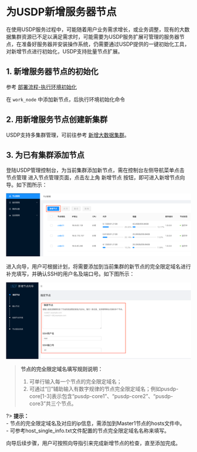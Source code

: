 # 为USDP新增服务器节点

在使用USDP服务过程中，可能随着用户业务需求增长，或业务调整，现有的大数据集群资源已不足以满足需求时，可能需要为USDP服务扩展可管理的服务器节点，在准备好服务器并安装操作系统，仍需要通过USDP提供的一键初始化工具，对新增节点进行初始化，USDP支持批量节点扩展。



## 1. 新增服务器节点的初始化

参考 [部署流程-执行环境初始化](usdpdc/2.1.x/plan&create/install_v2?id=_4-执行环境初始化)

在 `work_node` 中添加新节点，后执行环境初始化命令

## 2. 用新增服务节点创建新集群

USDP支持多集群管理，可前往参考 [新增大数据集群](usdpdc/plan&create/first_create)。



## 3. 为已有集群添加节点

登陆USDP管理控制台，为当前集群添加新节点，需在控制台左侧导航菜单点击 <kbd>节点管理</kbd> 进入节点管理页面，点击左上角 <kbd>新增节点</kbd> 按钮，即可进入新增节点向导。如下图所示：

![img](../../images/xc_x86_2.1.x/guide/node/20210120pm125238.png)



进入向导，用户可根据计划，将需要添加到当前集群的新节点的完全限定域名进行补充填写，并确认SSH的用户名及端口号。如下图所示：

![img](../../images/xc_x86_2.1.x/guide/node/20210120pm125331.png)

> **节点的完全限定域名填写规则说明：**
>
> 1. 可单行输入每一个节点的完全限定域名；
> 2. 可通过“[]”辅助输入有数字规律的节点完全限定域名；例如pusdp-core[1-3]表示包含“pusdp-core1”、“pusdp-core2”、“pusdp-core3”共三个节点。

?> **提示：**</br>- 节点的完全限定域名及对应的ip信息，需添加到Master1节点的hosts文件中。</br>- 可参考host_single_info.txt文件配置的节点完全限定域名名称来填写。

向导后续步骤，用户可按照向导指引来完成新增节点的检查，直至添加完成。



